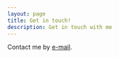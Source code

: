 ```yaml
---
layout: page
title: Get in touch!
description: Get in touch with me
---
```


Contact me by [e-mail](info@nairam.de).
